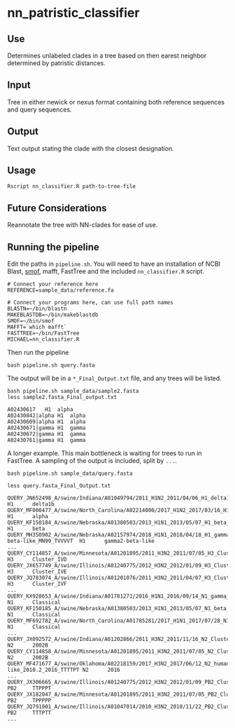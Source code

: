 # nn_patristic_classifier
## Use
Determines unlabeled clades in a tree based on then earest neighbor determined by patristic distances.

## Input
Tree in either newick or nexus format containing both reference sequences and query sequences.

## Output
Text output stating the clade with the closest designation.

## Usage

```
Rscript nn_classifier.R path-to-tree-file
```

## Future Considerations
Reannotate the tree with NN-clades for ease of use.

## Running the pipeline

Edit the paths in `pipeline.sh`. You will need to have an installation of NCBI Blast, [smof](https://github.com/incertae-sedis/smof), mafft, FastTree and the included `nn_classifier.R` script.

```
# Connect your reference here
REFERENCE=sample_data/reference.fa

# Connect your programs here, can use full path names
BLASTN=~/bin/blastn
MAKEBLASTDB=~/bin/makeblastdb
SMOF=~/bin/smof
MAFFT=`which mafft`
FASTTREE=~/bin/FastTree
MICHAEL=nn_classifier.R
```

Then run the pipeline

```
bash pipeline.sh query.fasta
```

The output will be in a `*_Final_Output.txt` file, and any trees will be listed.

```
bash pipeline.sh sample_data/sample2.fasta
less sample2.fasta_Final_output.txt

A02430617	H1	alpha 
A02430842|alpha	H1	alpha 
A02430609|alpha	H1	alpha 
A02430671|gamma	H1	gamma 
A02430672|gamma	H1	gamma 
A02430761|gamma	H1	gamma 
```

A longer example. This main bottleneck is waiting for trees to run in FastTree. A sampling of the output is included, split by `...`.

```
bash pipeline.sh sample_data/query.fasta

less query.fasta_Final_Output.txt

QUERY_JN652498_A/swine/Indiana/A01049794/2011_H1N2_2011/04/06_H1_delta1b_02A_2_TTTPPT   H1      delta1b 
QUERY_MF000477_A/swine/North_Carolina/A02214000/2017_H1N2_2017/03/16_H1_alpha_02B_1_TTPPPT      H1      alpha 
QUERY_KF150184_A/swine/Nebraska/A01380503/2013_H1N1_2013/05/07_H1_beta_Classical_TTTTTT H1      beta 
QUERY_MH350902_A/swine/Nebraska/A02157974/2018_H1N1_2018/04/18_H1_gamma2-beta-like_MN99_TVVVVT  H1      gamma2-beta-like
...
QUERY_CY114857_A/swine/Minnesota/A01201895/2011_H3N2_2011/07/05_H3_Cluster_IVD_2002B_TPPPPP     H3      Cluster_IVD 
QUERY_JX657749_A/swine/Illinois/A01240775/2012_H3N2_2012/01/09_H3_Cluster_IVE_02A_2_TTPPPT      H3      Cluster_IVE 
QUERY_JQ783074_A/swine/Illinois/A01201076/2011_H3N2_2011/04/07_H3_Cluster_IVF_98A_2_TTTPPP      H3      Cluster_IVF 
...
QUERY_KX928653_A/swine/Indiana/A01781271/2016_H1N1_2016/09/14_N1_gamma_Classical_TTPPPT N1      Classical 
QUERY_KF150185_A/swine/Nebraska/A01380503/2013_H1N1_2013/05/07_N1_beta_Classical_TTTTTT N1      Classical 
QUERY_MF692782_A/swine/North_Carolina/A01785281/2017_H1N1_2017/07/28_N1_gamma_Classical_TTTPPT  N1      Classical
...
QUERY_JX092572_A/swine/Indiana/A01202866/2011_H3N2_2011/11/16_N2_Cluster_IVC_2002B_PTPPPT       N2      2002B 
QUERY_CY114858_A/swine/Minnesota/A01201895/2011_H3N2_2011/07/05_N2_Cluster_IVD_2002B_TPPPPP     N2      2002B 
QUERY_MF471677_A/swine/Oklahoma/A02218159/2017_H3N2_2017/06/12_N2_human-like_2010.2_2016_TTTTPT N2      2016 
...
QUERY_JX306665_A/swine/Illinois/A01240775/2012_H3N2_2012/01/09_PB2_Cluster_IVE_02A_2_TTPPPT     PB2     TTPPPT 
QUERY_JX182047_A/swine/Minnesota/A01201895/2011_H3N2_2011/07/05_PB2_Cluster_IVD_2002B_TPPPPP    PB2     TPPPPP 
QUERY_JQ791001_A/swine/Illinois/A01047014/2010_H3N2_2010/11/22_PB2_Cluster_IV_Human_N2_TTTTTT   PB2     TTTPTT
...

```